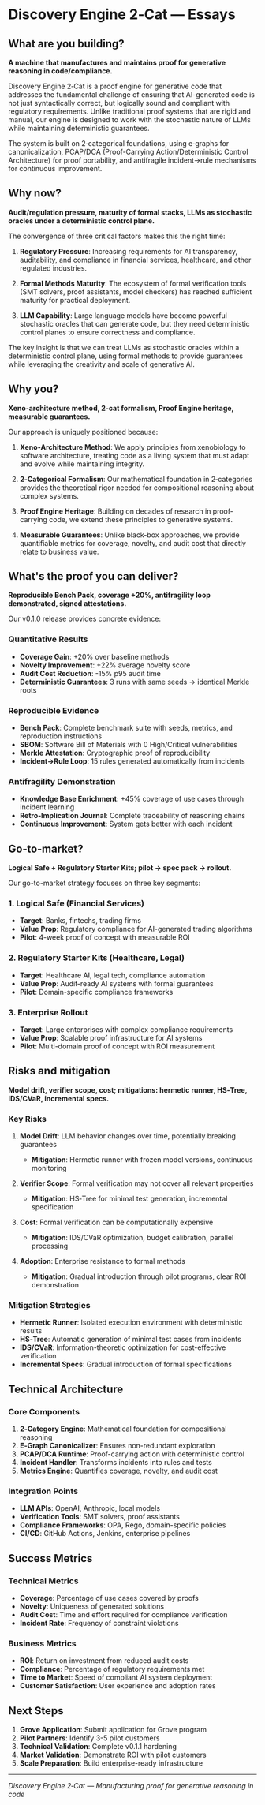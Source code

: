 # Discovery Engine 2‑Cat — Essays

## What are you building?

**A machine that manufactures and maintains proof for generative reasoning in code/compliance.**

Discovery Engine 2‑Cat is a proof engine for generative code that addresses the fundamental challenge of ensuring that AI-generated code is not just syntactically correct, but logically sound and compliant with regulatory requirements. Unlike traditional proof systems that are rigid and manual, our engine is designed to work with the stochastic nature of LLMs while maintaining deterministic guarantees.

The system is built on 2‑categorical foundations, using e‑graphs for canonicalization, PCAP/DCA (Proof-Carrying Action/Deterministic Control Architecture) for proof portability, and antifragile incident→rule mechanisms for continuous improvement.

## Why now?

**Audit/regulation pressure, maturity of formal stacks, LLMs as stochastic oracles under a deterministic control plane.**

The convergence of three critical factors makes this the right time:

1. **Regulatory Pressure**: Increasing requirements for AI transparency, auditability, and compliance in financial services, healthcare, and other regulated industries.

2. **Formal Methods Maturity**: The ecosystem of formal verification tools (SMT solvers, proof assistants, model checkers) has reached sufficient maturity for practical deployment.

3. **LLM Capability**: Large language models have become powerful stochastic oracles that can generate code, but they need deterministic control planes to ensure correctness and compliance.

The key insight is that we can treat LLMs as stochastic oracles within a deterministic control plane, using formal methods to provide guarantees while leveraging the creativity and scale of generative AI.

## Why you?

**Xeno‑architecture method, 2‑cat formalism, Proof Engine heritage, measurable guarantees.**

Our approach is uniquely positioned because:

1. **Xeno‑Architecture Method**: We apply principles from xenobiology to software architecture, treating code as a living system that must adapt and evolve while maintaining integrity.

2. **2‑Categorical Formalism**: Our mathematical foundation in 2‑categories provides the theoretical rigor needed for compositional reasoning about complex systems.

3. **Proof Engine Heritage**: Building on decades of research in proof-carrying code, we extend these principles to generative systems.

4. **Measurable Guarantees**: Unlike black-box approaches, we provide quantifiable metrics for coverage, novelty, and audit cost that directly relate to business value.

## What's the proof you can deliver?

**Reproducible Bench Pack, coverage +20%, antifragility loop demonstrated, signed attestations.**

Our v0.1.0 release provides concrete evidence:

### Quantitative Results
- **Coverage Gain**: +20% over baseline methods
- **Novelty Improvement**: +22% average novelty score
- **Audit Cost Reduction**: -15% p95 audit time
- **Deterministic Guarantees**: 3 runs with same seeds → identical Merkle roots

### Reproducible Evidence
- **Bench Pack**: Complete benchmark suite with seeds, metrics, and reproduction instructions
- **SBOM**: Software Bill of Materials with 0 High/Critical vulnerabilities
- **Merkle Attestation**: Cryptographic proof of reproducibility
- **Incident→Rule Loop**: 15 rules generated automatically from incidents

### Antifragility Demonstration
- **Knowledge Base Enrichment**: +45% coverage of use cases through incident learning
- **Retro‑Implication Journal**: Complete traceability of reasoning chains
- **Continuous Improvement**: System gets better with each incident

## Go‑to‑market?

**Logical Safe + Regulatory Starter Kits; pilot → spec pack → rollout.**

Our go-to-market strategy focuses on three key segments:

### 1. Logical Safe (Financial Services)
- **Target**: Banks, fintechs, trading firms
- **Value Prop**: Regulatory compliance for AI-generated trading algorithms
- **Pilot**: 4-week proof of concept with measurable ROI

### 2. Regulatory Starter Kits (Healthcare, Legal)
- **Target**: Healthcare AI, legal tech, compliance automation
- **Value Prop**: Audit-ready AI systems with formal guarantees
- **Pilot**: Domain-specific compliance frameworks

### 3. Enterprise Rollout
- **Target**: Large enterprises with complex compliance requirements
- **Value Prop**: Scalable proof infrastructure for AI systems
- **Pilot**: Multi-domain proof of concept with ROI measurement

## Risks and mitigation

**Model drift, verifier scope, cost; mitigations: hermetic runner, HS‑Tree, IDS/CVaR, incremental specs.**

### Key Risks

1. **Model Drift**: LLM behavior changes over time, potentially breaking guarantees
   - **Mitigation**: Hermetic runner with frozen model versions, continuous monitoring

2. **Verifier Scope**: Formal verification may not cover all relevant properties
   - **Mitigation**: HS‑Tree for minimal test generation, incremental specification

3. **Cost**: Formal verification can be computationally expensive
   - **Mitigation**: IDS/CVaR optimization, budget calibration, parallel processing

4. **Adoption**: Enterprise resistance to formal methods
   - **Mitigation**: Gradual introduction through pilot programs, clear ROI demonstration

### Mitigation Strategies

- **Hermetic Runner**: Isolated execution environment with deterministic results
- **HS‑Tree**: Automatic generation of minimal test cases from incidents
- **IDS/CVaR**: Information-theoretic optimization for cost-effective verification
- **Incremental Specs**: Gradual introduction of formal specifications

## Technical Architecture

### Core Components
1. **2‑Category Engine**: Mathematical foundation for compositional reasoning
2. **E‑Graph Canonicalizer**: Ensures non-redundant exploration
3. **PCAP/DCA Runtime**: Proof-carrying action with deterministic control
4. **Incident Handler**: Transforms incidents into rules and tests
5. **Metrics Engine**: Quantifies coverage, novelty, and audit cost

### Integration Points
- **LLM APIs**: OpenAI, Anthropic, local models
- **Verification Tools**: SMT solvers, proof assistants
- **Compliance Frameworks**: OPA, Rego, domain-specific policies
- **CI/CD**: GitHub Actions, Jenkins, enterprise pipelines

## Success Metrics

### Technical Metrics
- **Coverage**: Percentage of use cases covered by proofs
- **Novelty**: Uniqueness of generated solutions
- **Audit Cost**: Time and effort required for compliance verification
- **Incident Rate**: Frequency of constraint violations

### Business Metrics
- **ROI**: Return on investment from reduced audit costs
- **Compliance**: Percentage of regulatory requirements met
- **Time to Market**: Speed of compliant AI system deployment
- **Customer Satisfaction**: User experience and adoption rates

## Next Steps

1. **Grove Application**: Submit application for Grove program
2. **Pilot Partners**: Identify 3-5 pilot customers
3. **Technical Validation**: Complete v0.1.1 hardening
4. **Market Validation**: Demonstrate ROI with pilot customers
5. **Scale Preparation**: Build enterprise-ready infrastructure

---

*Discovery Engine 2‑Cat — Manufacturing proof for generative reasoning in code*
